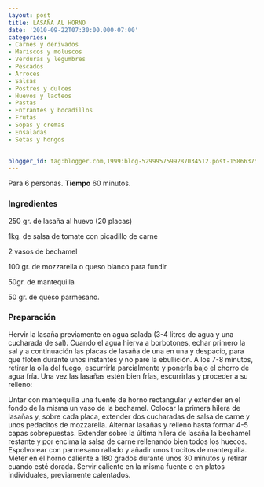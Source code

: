 ```yaml
---
layout: post
title: LASAÑA AL HORNO
date: '2010-09-22T07:30:00.000-07:00'
categories:
- Carnes y derivados
- Mariscos y moluscos
- Verduras y legumbres
- Pescados
- Arroces
- Salsas
- Postres y dulces
- Huevos y lacteos
- Pastas
- Entrantes y bocadillos
- Frutas
- Sopas y cremas
- Ensaladas
- Setas y hongos
 

blogger_id: tag:blogger.com,1999:blog-5299957599287034512.post-1586637519878630295
---
```


Para 6 personas.
<b>Tiempo</b> 60 minutos.

<h3>Ingredientes</h3>

250 gr. de lasaña al huevo (20 placas)

1kg. de salsa de tomate con picadillo de carne

2 vasos de bechamel

100 gr. de mozzarella o queso blanco para fundir

50gr. de mantequilla

50 gr. de queso parmesano.

<h3>Preparación</h3>

Hervir la lasaña previamente en agua salada (3-4 litros de agua y una cucharada de sal). Cuando el agua hierva a borbotones, echar primero la sal y a continuación las placas de lasaña de una en una y despacio, para que floten durante unos instantes y no pare la ebullición. A los 7-8 minutos, retirar la olla del fuego, escurrirla parcialmente y ponerla bajo el chorro de agua fría. Una vez las lasañas estén bien frías, escurrirlas y proceder a su relleno:

Untar con mantequilla una fuente de horno rectangular y extender en el fondo de la misma un vaso de la bechamel. Colocar la primera hilera de lasañas y, sobre cada placa, extender dos cucharadas de salsa de carne y unos pedacitos de mozzarella. Alternar lasañas y relleno hasta formar 4-5 capas sobrepuestas. Extender sobre la última hilera de lasaña la bechamel restante y por encima la salsa de carne rellenando bien todos los huecos. Espolvorear con parmesano rallado y añadir unos trocitos de mantequilla. Meter en el horno caliente a 180 grados durante unos 30 minutos y retirar cuando esté dorada. Servir caliente en la misma fuente o en platos individuales, previamente calentados.

